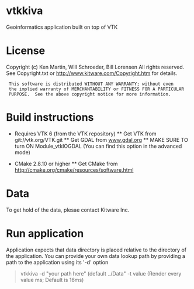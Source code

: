vtkkiva
=======
Geoinformatics application built on top of VTK

License
=======
  Copyright (c) Ken Martin, Will Schroeder, Bill Lorensen
  All rights reserved.
  See Copyright.txt or http://www.kitware.com/Copyright.htm for details.

     This software is distributed WITHOUT ANY WARRANTY; without even
     the implied warranty of MERCHANTABILITY or FITNESS FOR A PARTICULAR
     PURPOSE.  See the above copyright notice for more information.

Build instructions
=================
* Requires VTK 6 (from the VTK repository)
** Get VTK from git://vtk.org/VTK.git
** Get GDAL from www.gdal.org
** MAKE SURE TO turn ON Module_vtkIOGDAL (You can find this option in the advanced mode)

* CMake 2.8.10 or higher
** Get CMake from http://cmake.org/cmake/resources/software.html

Data
====
To get hold of the data, plesae contact Kitware Inc.

Run application
===============
Application expects that data directory is placed relative to the
directory of the application.  You can provide your own data lookup path 
by providing a path to the application using its '-d' option

> vtkkiva -d "your path here" (default ../Data"  -t value (Render every value ms; Default is 16ms)





